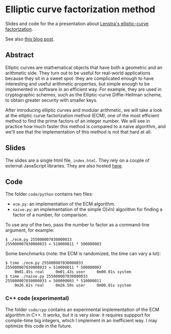 # Elliptic curve factorization method

Slides and code for the a presentation about
[Lenstra's elliptic-curve factorization](https://en.wikipedia.org/wiki/Lenstra_elliptic-curve_factorization).

See also [this blog post](https://sebastiano.tronto.net/blog/2025-02-27-ecm).

## Abstract

Elliptic curves are mathematical objects that have both a geometric and an
arithmetic side. They turn out to be useful for real-world applications
because they sit in a sweet spot: they are complicated enough to have
interesting and useful arithmetic properties, but simple enough to be
implemented in software in an efficient way. For example, they are used in
cryptographic schemes, such as the Elliptic-curve Diffie-Hellman scheme,
to obtain greater security with smaller keys.

After introducing elliptic curves and modular arithmetic, we will take a
look at the elliptic curve factorization method (ECM), one of the most
efficient method to find the prime factors of an integer number. We
will see in practice how much faster this method is compared to a naive
algorithm, and we'll see that the implementation of this method is not
that hard at all.

## Slides

The slides are a single html file, `index.html`. They rely on a couple
of external JavaScript libraries. They are also hosted
[here](https://sebastiano.tronto.net/talks/ecm).

## Code

The folder `code/python` contains two files:

* `ecm.py`: an implementation of the ECM algorithm.
* `naive.py`: an implementation of the simple O(√n) algorithm for finding
  a factor of a number, for comparison.

To use any of the two, pass the number to factor as a command-line argument,
for example:

```
$ ./ecm.py 255000007030000033
255000007030000033 = 510000011 * 500000003
```

Some benchmarks (note: the ECM is randomized, the time can vary a lot):

```
$ time ./ecm.py 255000007030000033
255000007030000033 = 510000011 * 500000003
    0m01.45s real     0m01.43s user     0m00.01s system
$ time ./naive.py 255000007030000033
255000007030000033 = 500000003 * 510000011
    0m26.62s real     0m26.50s user     0m00.01s system
```

### C++ code (experimental)

The folder `code/cpp` contains an experimental implementation of the ECM
algorithm in C++. It works, but it is very slow: it requires suppport
for compile-time big integers, which I implement in an inefficient way. I
may optimize this code in the future.
